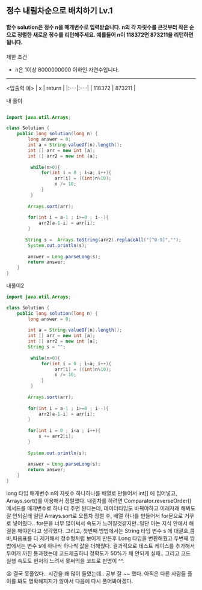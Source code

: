 ## 정수 내림차순으로 배치하기 Lv.1
#### 함수 solution은 정수 n을 매개변수로 입력받습니다. n의 각 자릿수를 큰것부터 작은 순으로 정렬한 새로운 정수를 리턴해주세요. 예를들어 n이 118372면 873211을 리턴하면 됩니다.

제한 조건
- n은 1이상 8000000000 이하인 자연수입니다.

--- 

<입출력 예>
| x | return |
|:---|:---|
| 118372 | 873211 |

내 풀이 
```java

import java.util.Arrays;

class Solution {
    public long solution(long n) {
        long answer = 0;
        int a = String.valueOf(n).length();
        int [] arr = new int [a];
        int [] arr2 = new int [a];
        
         while(n>0){
             for(int i = 0 ; i<a; i++){
                  arr[i] = ((int)n%10);
                  n /= 10;
             }
         }
        
        Arrays.sort(arr);
        
        for(int i = a-1 ; i>=0 ; i--){
            arr2[a-1-i] = arr[i];
        }
        
       String s =  Arrays.toString(arr2).replaceAll("[^0-9]","");
        System.out.println(s);
        
        answer = Long.parseLong(s);
        return answer;
    }
}

```

내풀이2
```java
import java.util.Arrays;

class Solution {
    public long solution(long n) {
        long answer = 0;
        
        int a = String.valueOf(n).length();
        int [] arr = new int [a];
        int [] arr2 = new int [a];
        String s = ""; 
        
         while(n>0){
             for(int i = 0 ; i<a; i++){
                  arr[i] = ((int)n%10);
                  n /= 10;
             }
         }
        
        Arrays.sort(arr);
        
        for(int i = a-1 ; i>=0 ; i--){
            arr2[a-1-i] = arr[i];
        }
        
        for(int i = 0 ; i<a ; i++){
            s += arr2[i];
        }
      
        System.out.println(s);
        
        answer = Long.parseLong(s);
        return answer;
    }
}

```
long 타입 매개변수 n의 자릿수 하나하나를 배열로 만들어서
int[] 에 집어넣고, Arrays.sort()를 이용해서 정렬했다. 내림차를 하려면 Comparator.reverseOrder()메서드를 매개변수로 하나 더 주면 된다는데,
데이터타입도 바꿔야하고 이래저래 해봐도 잘 안되길래
일단 Arrays.sort로 오름차 정렬 후, 배열 하나를 만들어서 for문으로 
거꾸로 넣어줬다.. for문을 너무 많이써서 속도가 느려질것같지만..일단 아는 지식 안에서 해결을 해야한다고 생각했다.
그리고,  첫번째 방법에서는 String 타입 변수 s 에 대괄호,콤바,따옴표를 다 제거해서 정수형처럼 보이게 만든후
Long 타입을 변환해줬고
두번째 방법에서는 변수 s에 하나씩 하나씩 값을 더해줬다. 
결과적으로 테스트 케이스를 추가해서 두어개 까진 통과했는데
코드제출하니 정확도가 50%가 채 안되게 실패.. 그리고 코드 실행 속도도 현저히 느려서
못써먹을 코드로 판명이 ^^.


😫 결국 못풀었다.. 시간을 꽤 많이 들였는데.. 공부 잘 ~~ 했다.
아직은 다른 사람들 풀이를 봐도 명확해지지가 않아서 다음에 다시 풀어봐야겠다.
